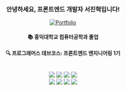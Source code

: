 <div align="center">

### 안녕하세요, 프론트엔드 개발자 서진혁입니다!
[![Portfolio](https://img.shields.io/badge/Portfolio-000000?style=flat&logo=notion&logoColor=white)](https://www.notion.so/161fad110d2b8068aaf7ce73377b1198)

#### 📚 홍익대학교 컴퓨터공학과 졸업
#### 🔍 프로그래머스 데브코스: 프론트엔드 엔지니어링 1기
<br/>

<img src="https://img.shields.io/badge/react-61DAFB.svg?&style=for-the-badge&logo=react&logoColor=black" />
<img src="https://img.shields.io/badge/typescript-3178C6.svg?&style=for-the-badge&logo=typescript&logoColor=white" />
<img src="https://img.shields.io/badge/react--query-FF4154.svg?&style=for-the-badge&logo=react-query&logoColor=white" />
<img src="https://img.shields.io/badge/redux-764ABC.svg?&style=for-the-badge&logo=redux&logoColor=white" />
<br/>
<img src="https://img.shields.io/badge/node.js-339933.svg?&style=for-the-badge&logo=node.js&logoColor=white" />
<img src="https://img.shields.io/badge/graphql-E10098.svg?&style=for-the-badge&logo=graphql&logoColor=white" />
<img src="https://img.shields.io/badge/apollo--server-311C87.svg?&style=for-the-badge&logo=apollo-graphql&logoColor=white" />
<img src="https://img.shields.io/badge/mongodb-47A248.svg?&style=for-the-badge&logo=mongodb&logoColor=white" />

</div>

